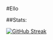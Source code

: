 #Ello

##Stats:

[![GitHub Streak](https://github-readme-streak-stats.herokuapp.com?user=jiraffe1&theme=nord)](https://github.com/DenverCoder1/github-readme-streak-stats)
